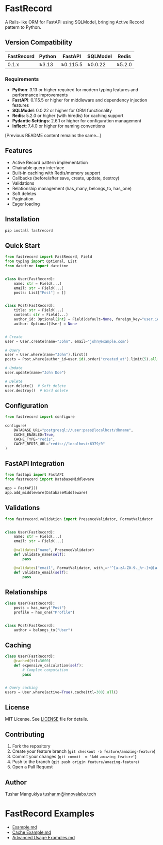 # FastRecord

A Rails-like ORM for FastAPI using SQLModel, bringing Active Record pattern to Python.

## Version Compatibility

| FastRecord | Python | FastAPI  | SQLModel | Redis  |
|------------|--------|----------|----------|--------|
| 0.1.x      | ≥3.13  | ≥0.115.5 | ≥0.0.22  | ≥5.2.0 |

### Requirements

- **Python**: 3.13 or higher required for modern typing features and performance improvements
- **FastAPI**: 0.115.5 or higher for middleware and dependency injection features
- **SQLModel**: 0.0.22 or higher for ORM functionality
- **Redis**: 5.2.0 or higher (with hiredis) for caching support
- **Pydantic Settings**: 2.6.1 or higher for configuration management
- **Inflect**: 7.4.0 or higher for naming conventions

[Previous README content remains the same...]

## Features

- Active Record pattern implementation
- Chainable query interface
- Built-in caching with Redis/memory support
- Callbacks (before/after save, create, update, destroy)
- Validations
- Relationship management (has_many, belongs_to, has_one)
- Soft deletes
- Pagination
- Eager loading

## Installation

```bash
pip install fastrecord
```

## Quick Start

```python
from fastrecord import FastRecord, Field
from typing import Optional, List
from datetime import datetime


class User(FastRecord):
    name: str = Field(...)
    email: str = Field(...)
    posts: List["Post"] = []


class Post(FastRecord):
    title: str = Field(...)
    content: str = Field(...)
    author_id: Optional[int] = Field(default=None, foreign_key="user.id")
    author: Optional[User] = None


# Create
user = User.create(name="John", email="john@example.com")

# Query
user = User.where(name="John").first()
posts = Post.where(author_id=user.id).order("created_at").limit(5).all()

# Update
user.update(name="John Doe")

# Delete
user.delete()  # Soft delete
user.destroy()  # Hard delete
```

## Configuration

```python
from fastrecord import configure

configure(
    DATABASE_URL="postgresql://user:pass@localhost/dbname",
    CACHE_ENABLED=True,
    CACHE_TYPE="redis",
    CACHE_REDIS_URL="redis://localhost:6379/0"
)
```

## FastAPI Integration

```python
from fastapi import FastAPI
from fastrecord import DatabaseMiddleware

app = FastAPI()
app.add_middleware(DatabaseMiddleware)
```

## Validations

```python
from fastrecord.validation import PresenceValidator, FormatValidator


class User(FastRecord):
    name: str = Field(...)
    email: str = Field(...)

    @validates("name", PresenceValidator)
    def validate_name(self):
        pass

    @validates("email", FormatValidator, with_=r'^[a-zA-Z0-9._%+-]+@[a-zA-Z0-9.-]+\.[a-zA-Z]{2,}$')
    def validate_email(self):
        pass
```

## Relationships

```python
class User(FastRecord):
    posts = has_many("Post")
    profile = has_one("Profile")


class Post(FastRecord):
    author = belongs_to("User")
```

## Caching

```python
class User(FastRecord):
    @cached(ttl=3600)
    def expensive_calculation(self):
        # Complex computation
        pass


# Query caching
users = User.where(active=True).cache(ttl=300).all()
```

## License

MIT License. See [LICENSE](./LICENSE.md) file for details.

## Contributing

1. Fork the repository
2. Create your feature branch (`git checkout -b feature/amazing-feature`)
3. Commit your changes (`git commit -m 'Add amazing feature'`)
4. Push to the branch (`git push origin feature/amazing-feature`)
5. Open a Pull Request

## Author

Tushar Mangukiya <tushar.m@innovalabs.tech>

# FastRecord Examples

- [Example.md](./Example.md)
- [Cache Example.md](./Cache%20Example.md)
- [Advanced Usage Examples.md](./Advanced%20Usage%20Examples.md)